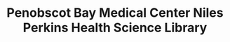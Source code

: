 ---
layout: repo
title: "Penobscot Bay Medical Center Niles Perkins Health Science Library"
id: 3262
permalink: repos/3262/
---
